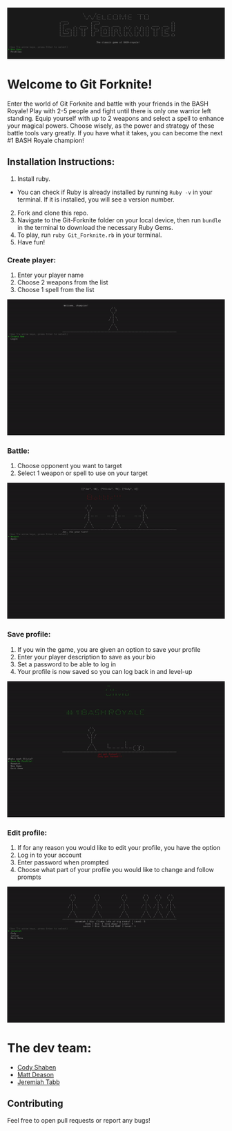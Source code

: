 ![Welcome Screen](https://github.com/jollyjerr/Git_Forknite/blob/master/github/Screen%20Shot%202019-08-02%20at%2010.57.52%20AM.png)


# Welcome to Git Forknite!

Enter the world of Git Forknite and battle with your friends in the BASH Royale! Play with 2-5 people and fight until there is only one warrior left standing. Equip yourself with up to 2 weapons and select a spell to enhance your magical powers. Choose wisely, as the power and strategy of these battle tools vary greatly. If you have what it takes, you can become the next #1 BASH Royale champion!

## Installation Instructions:

1. Install ruby. 
 - You can check if Ruby is already installed by running `Ruby -v` in your terminal. If it is installed, you will see a version number.
2. Fork and clone this repo.
3. Navigate to the Git-Forknite folder on your local device, then run `bundle` in the terminal to download the necessary Ruby Gems.
4. To play, run `ruby Git_Forknite.rb` in your terminal.
5. Have fun!

### Create player:
1. Enter your player name
2. Choose 2 weapons from the list
3. Choose 1 spell from the list

![Create Player](https://github.com/jollyjerr/Git_Forknite/blob/master/github/new-player.gif)

### Battle:
1. Choose opponent you want to target
2. Select 1 weapon or spell to use on your target

![Battle](https://github.com/jollyjerr/Git_Forknite/blob/master/github/battle.gif)

### Save profile:
1. If you win the game, you are given an option to save your profile
2. Enter your player description to save as your bio
3. Set a password to be able to log in
4. Your profile is now saved so you can log back in and level-up

![Save Profile](https://github.com/jollyjerr/Git_Forknite/blob/master/github/save-profile.gif)

### Edit profile:
1. If for any reason you would like to edit your profile, you have the option
2. Log in to your account
3. Enter password when prompted
4. Choose what part of your profile you would like to change and follow prompts

![Edit Profile](https://github.com/jollyjerr/Git_Forknite/blob/master/github/edit-profile.gif)


# The dev team:
- [Cody Shaben](https://github.com/codyshaben) 
- [Matt Deason](https://github.com/DeeMa17)
- [Jeremiah Tabb](https://github.com/jollyjerr)

## Contributing
Feel free to open pull requests or report any bugs!
